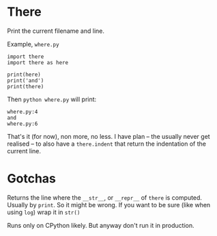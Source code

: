 # There

Print the current filename and line. 

Example, `where.py`

```
import there
import there as here

print(here)
print('and')
print(there)
```

Then `python where.py` will print:

```
where.py:4
and
where.py:6
```

That's it (for now), non more, no less. I have plan – the usually never get
realised – to also have a `there.indent` that return the indentation of the
current line.

# Gotchas

Returns the line where the `__str__`, or `__repr__` of `there` is computed.
Usually by `print`. So it might be wrong. If you want to be sure (like when
using `log`) wrap it in `str()`

Runs only on CPython likely. But anyway don't run it in production.




